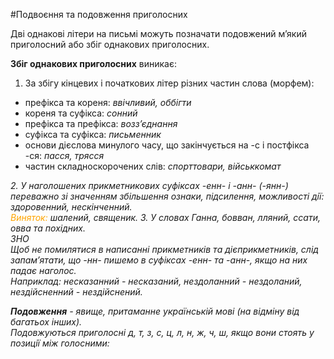 #Подвоєння та подовження приголосних

Двi однаковi лiтери на письмi можуть позначати подовжений м’який приголосний або збiг однакових приголосних.
<br>

<b>Збiг однакових приголосних</b> виникає:


1. За збiгу кiнцевих i початкових лiтер рiзних частин слова (морфем):
<ul>   
 <li> префiкса та кореня: <i>ввiчливий, оббiгти</i></li>
    <li> кореня та суфiкса: <i>сонний</i></li>
    <li> префiкса та префiкса: <i>возз’єднання</i></li>
    <li> суфiкса та суфiкса: <i>письменник</i></li>
    <li> основи дiєслова минулого часу, що закiнчується на <span class="p1">-с</span> i постфiкса <span class="p1">-ся</span>: <i>пасся, трясся</i></li>
    <li> частин складноскорочених слiв: <i>спорттовари, вiйськкомат</span></li>
</ul>
2. У наголошених прикметникових суфiксах <span class="p1">-енн-</span> i <span class="p1">-анн- (-янн-)</span> переважно зi значенням збiльшення ознаки, пiдсилення, можливостi дiї: <i>здоровенний, нескiнченний</i>.<br>
<font color="orange">Виняток:</font> шалений, священик.
3. У словах Ганна, бовван, лляний, ссати, овва та похiдних. 
 


<div class="add-wrap">
<span class="add">ЗНО</span>
<div class="add-text">
Щоб не помилятися в написаннi прикметникiв та дiєприкметникiв, слiд запам’ятати, що <span class="p1">-нн-</span> пишемо в суфiксах <span class="p1">-енн-</span> та <span class="p1">-анн-</span>, якщо на них падає наголос.<br> Наприклад: <i>несказанний - несказаний, нездоланний - нездоланий, нездiйснeнний - нездiйснений</i>.
</div>


<b>Подовження</b> - явище, притаманне українськiй мовi (на вiдмiну вiд багатьох iнших).<br>
Подовжуються приголоснi <span class="p1">д, т, з, с, ц, л, н, ж, ч, ш</span>, якщо вони стоять у позицiї мiж голосними: